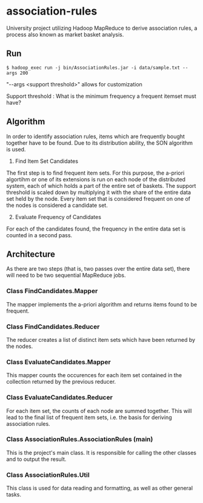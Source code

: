 # association-rules
University project utilizing Hadoop MapReduce to derive association rules, a process also known as market basket analysis.

## Run
	$ hadoop_exec run -j bin/AssociationRules.jar -i data/sample.txt --args 200

"--args \<support threshold\>" allows for customization

Support threshold 	: What is the minimum frequency a frequent itemset must have?

## Algorithm
In order to identify association rules, items which are frequently bought together have to be found. Due to its distribution ability, the SON algorithm is used.

1. Find Item Set Candidates

The first step is to find frequent item sets. For this purpose, the a-priori algortihm or one of its extensions is run on each node of the distributed system, each of which holds a part of the entire set of baskets. The support threshold is scaled down by multiplying it with the share of the entire data set held by the node. Every item set that is considered frequent on one of the nodes is considered a candidate set.

2. Evaluate Frequency of Candidates

For each of the candidates found, the frequency in the entire data set is counted in a second pass.

## Architecture
As there are two steps (that is, two passes over the entire data set), there will need to be two sequential MapReduce jobs.

### Class FindCandidates.Mapper
The mapper implements the a-priori algorithm and returns items found to be frequent.

### Class FindCandidates.Reducer
The reducer creates a list of distinct item sets which have been returned by the nodes.

### Class EvaluateCandidates.Mapper
This mapper counts the occurences for each item set contained in the collection returned by the previous reducer.

### Class EvaluateCandidates.Reducer
For each item set, the counts of each node are summed together. This will lead to the final list of frequent item sets, i.e. the basis for deriving association rules.

### Class AssociationRules.AssociationRules (main)
This is the project's main class. It is responsible for calling the other classes and to output the result.

### Class AssociationRules.Util
This class is used for data reading and formatting, as well as other general tasks.

